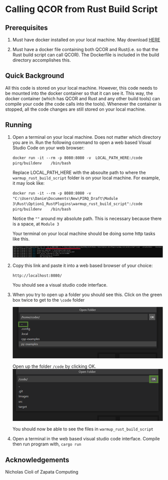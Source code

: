# Calling QCOR from Rust Build Script

## Prerequisites
1) Must have docker installed on your local machine. May download [HERE](https://docs.docker.com/engine/install/)

2) Must have a docker file containing both QCOR and Rust(i.e. so that the Rust build script can call QCOR). The Dockerfile is included in the build directory accomplishes this.  

## Quick Background
All this code is stored on your local machine. However, this code needs to be mounted into the docker container so that it can see it. This way, the docker container (which has QCOR and Rust and any other build tools) can compile your code (the code calls into the tools). Whenever the container is stopped, all the code changes are still stored on your local machine.

## Running 
1. Open a terminal on your local machine. Does not matter which directory you are in. Run the following command to open a web based Visual Studio Code on your web browser:

    `docker run -it --rm -p 8080:8080 -v  LOCAL_PATH_HERE:/code    pirq/buildenv    /bin/bash`

    Replace LOCAL_PATH_HERE with the absoulte path to where the `warmup_rust_build_script` folder is on your local machine. For example, it may look like:

    `docker run -it --rm -p 8080:8080 -v  "C:\Users\Danie\Documents\New\PIRQ_Draft\Module 3\Rust\Option1_RustPlugins\warmup_rust_build_script":/code    pirq/buildenv    /bin/bash`

    Notice the `""` around my absolute path. This is necessary because there is a space, at `Module 3`

    Your terminal on your local machine should be doing some http tasks like this.

    ![alt text](Images/Run_Docker_On_Local_Terminal.png)

2. Copy this link and paste it into a web based browser of your choice:

   `http://localhost:8080/`

    You should see a visual studio code interface.

3.  When you try to open up a folder you should see this. Click on the green box twice to get to the `\code` folder 

    ![alt text](Images/VSCode_Web_Interface.png)


    Open up the folder `/code` by clicking OK.
    ![alt text](Images/VSCode_Web_Interface2.png)

    You should now be able to see the files in `warmup_rust_build_script`

4. Open a terminal in the web based visual studio code interface. Compile then run program with, `cargo run`



## Acknowledgements
Nicholas Cioli of Zapata Computing